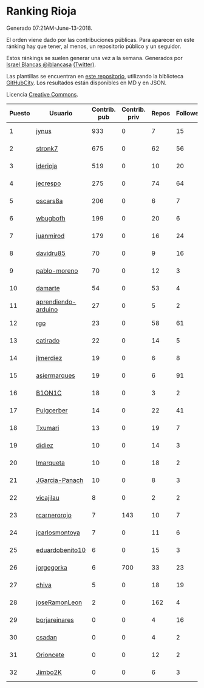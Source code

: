 # Ranking Rioja

Generado 07:21AM-June-13-2018.

El orden viene dado por las contribuciones públicas. Para aparecer en este ránking hay que tener, al menos, un repositorio público y un seguidor.

Estos ránkings se suelen generar una vez a la semana. Generados por [Israel Blancas @iblancasa](https://github.com/iblancasa/) [(Twitter)](https://twitter.com/iblancasa).

Las plantillas se encuentran en [este repositorio](https://github.com/iblancasa/GH-Spanish-Ranking), utilizando la biblioteca [GitHubCity](https://github.com/iblancasa/GitHubCity). Los resultados están disponibles en MD y en JSON.

Licencia [Creative Commons](https://creativecommons.org/licenses/by/4.0/).

| Puesto   |  Usuario  | Contrib. pub | Contrib. priv |Repos| Followers | Desde |  Avatar  |
|----------|-----------|--------------|---------------|-----|-----------|-------|----------|
|1|[jynus](https://github.com/jynus)|933|0|7|15|2014-08-28|![jynus](https://avatars1.githubusercontent.com/u/8576860)|
|2|[stronk7](https://github.com/stronk7)|675|0|62|56|2009-12-14|![stronk7](https://avatars3.githubusercontent.com/u/167147)|
|3|[iderioja](https://github.com/iderioja)|519|0|10|20|2013-07-25|![iderioja](https://avatars3.githubusercontent.com/u/5090808)|
|4|[jecrespo](https://github.com/jecrespo)|275|0|74|64|2012-03-15|![jecrespo](https://avatars2.githubusercontent.com/u/1539718)|
|5|[oscars8a](https://github.com/oscars8a)|206|0|6|7|2017-11-13|![oscars8a](https://avatars2.githubusercontent.com/u/33620978)|
|6|[wbugbofh](https://github.com/wbugbofh)|199|0|20|6|2013-04-24|![wbugbofh](https://avatars2.githubusercontent.com/u/4250161)|
|7|[juanmirod](https://github.com/juanmirod)|179|0|16|24|2013-02-27|![juanmirod](https://avatars2.githubusercontent.com/u/3714422)|
|8|[davidru85](https://github.com/davidru85)|70|0|9|16|2010-11-08|![davidru85](https://avatars2.githubusercontent.com/u/472324)|
|9|[pablo-moreno](https://github.com/pablo-moreno)|70|0|12|3|2014-07-18|![pablo-moreno](https://avatars1.githubusercontent.com/u/8203696)|
|10|[damarte](https://github.com/damarte)|54|0|53|4|2013-04-30|![damarte](https://avatars2.githubusercontent.com/u/4304282)|
|11|[aprendiendo-arduino](https://github.com/aprendiendo-arduino)|27|0|5|2|2016-09-02|![aprendiendo-arduino](https://avatars3.githubusercontent.com/u/21957254)|
|12|[rgo](https://github.com/rgo)|23|0|58|61|2009-01-16|![rgo](https://avatars1.githubusercontent.com/u/47124)|
|13|[catirado](https://github.com/catirado)|22|0|14|5|2010-08-04|![catirado](https://avatars2.githubusercontent.com/u/354151)|
|14|[jlmerdiez](https://github.com/jlmerdiez)|19|0|6|8|2014-01-24|![jlmerdiez](https://avatars2.githubusercontent.com/u/6492854)|
|15|[asiermarques](https://github.com/asiermarques)|19|0|6|91|2009-11-05|![asiermarques](https://avatars0.githubusercontent.com/u/149459)|
|16|[B1ON1C](https://github.com/B1ON1C)|18|0|3|2|2017-05-23|![B1ON1C](https://avatars3.githubusercontent.com/u/28893918)|
|17|[Puigcerber](https://github.com/Puigcerber)|14|0|22|41|2011-06-22|![Puigcerber](https://avatars2.githubusercontent.com/u/866808)|
|18|[Txumari](https://github.com/Txumari)|13|0|19|7|2010-09-16|![Txumari](https://avatars1.githubusercontent.com/u/401963)|
|19|[didiez](https://github.com/didiez)|10|0|14|3|2011-02-22|![didiez](https://avatars0.githubusercontent.com/u/632860)|
|20|[lmarqueta](https://github.com/lmarqueta)|10|0|18|2|2015-09-17|![lmarqueta](https://avatars1.githubusercontent.com/u/14338278)|
|21|[JGarcia-Panach](https://github.com/JGarcia-Panach)|10|0|8|3|2015-07-08|![JGarcia-Panach](https://avatars0.githubusercontent.com/u/13234598)|
|22|[vicajilau](https://github.com/vicajilau)|8|0|2|2|2017-12-01|![vicajilau](https://avatars0.githubusercontent.com/u/34163765)|
|23|[rcarnerorojo](https://github.com/rcarnerorojo)|7|143|10|7|2014-04-17|![rcarnerorojo](https://avatars0.githubusercontent.com/u/7326722)|
|24|[jcarlosmontoya](https://github.com/jcarlosmontoya)|7|0|11|6|2014-05-23|![jcarlosmontoya](https://avatars1.githubusercontent.com/u/7680456)|
|25|[eduardobenito10](https://github.com/eduardobenito10)|6|0|15|3|2011-09-06|![eduardobenito10](https://avatars1.githubusercontent.com/u/1029956)|
|26|[jorgegorka](https://github.com/jorgegorka)|6|700|33|23|2008-05-07|![jorgegorka](https://avatars3.githubusercontent.com/u/9585)|
|27|[chiva](https://github.com/chiva)|5|0|18|19|2010-06-15|![chiva](https://avatars1.githubusercontent.com/u/305333)|
|28|[joseRamonLeon](https://github.com/joseRamonLeon)|2|0|162|4|2012-04-26|![joseRamonLeon](https://avatars1.githubusercontent.com/u/1682282)|
|29|[borjareinares](https://github.com/borjareinares)|0|0|4|16|2011-01-26|![borjareinares](https://avatars3.githubusercontent.com/u/584645)|
|30|[csadan](https://github.com/csadan)|0|0|4|2|2014-01-21|![csadan](https://avatars0.githubusercontent.com/u/6459730)|
|31|[Orioncete](https://github.com/Orioncete)|0|0|12|2|2016-03-12|![Orioncete](https://avatars0.githubusercontent.com/u/17803185)|
|32|[Jimbo2K](https://github.com/Jimbo2K)|0|0|6|3|2016-03-15|![Jimbo2K](https://avatars1.githubusercontent.com/u/17853527)|
